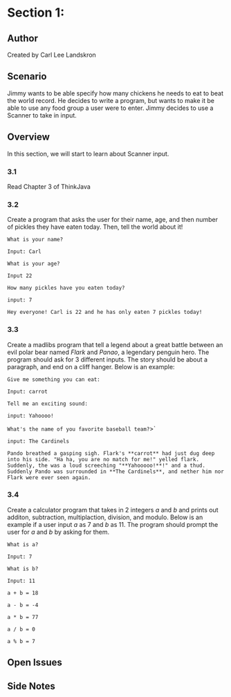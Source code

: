 # Section 1:  

## Author
Created by Carl Lee Landskron

## Scenario
Jimmy wants to be able specify how many chickens he needs to eat to beat the world record. He decides to write a program, but wants to make it be able to use any food group a user were to enter. Jimmy decides to use a Scanner to take in input.

## Overview
In this section, we will start to learn about Scanner input. 

### 3.1
Read Chapter 3 of ThinkJava

### 3.2 
Create a program that asks the user for their name, age, and then number of pickles they have eaten today. Then, tell the world about it!

`What is your name?`

`Input: Carl`

`What is your age?`

`Input 22`

`How many pickles have you eaten today?`

`input: 7`

`Hey everyone! Carl is 22 and he has only eaten 7 pickles today!`

### 3.3
Create a madlibs program that tell a legend about a great battle between an evil polar bear named *Flark* and *Panao*, a legendary penguin hero. The program should ask for 3 different inputs. The story should be about a paragraph, and end on a cliff hanger. Below is an example:

`Give me something you can eat:`

`Input: carrot`

`Tell me an exciting sound:`

`input: Yahoooo!`

`What's the name of you favorite baseball team?`>`

`input: The Cardinels`

`Pando breathed a gasping sigh. Flark's **carrot** had just dug deep into his side. "Ha ha, you are no match for me!" yelled flark. Suddenly, the was a loud screeching "**Yahooooo!**!" and a thud. Suddenly Pando was surrounded in **The Cardinels**, and nether him nor Flark were ever seen again.`

### 3.4
Create a calculator program that takes in 2 integers *a* and *b* and prints out additon, subtraction, multiplaction, division, and modulo. Below is an example if a user input *a* as 7 and *b* as 11. The program should prompt the user for *a* and *b* by asking for them.

`What is a?`

`Input: 7`

`What is b?`

`Input: 11`

`a + b = 18`

`a - b = -4`

`a * b = 77`

`a / b = 0`

`a % b = 7`

###




## Open Issues

## Side Notes